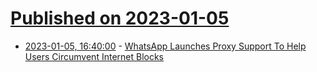 # [Published on 2023-01-05](index.md)

* [2023-01-05, 16:40:00](https://yro.slashdot.org/story/23/01/05/168248/whatsapp-launches-proxy-support-to-help-users-circumvent-internet-blocks?utm_source=rss1.0mainlinkanon&utm_medium=feed) - [WhatsApp Launches Proxy Support To Help Users Circumvent Internet Blocks](https://yro.slashdot.org/story/23/01/05/168248/whatsapp-launches-proxy-support-to-help-users-circumvent-internet-blocks?utm_source=rss1.0mainlinkanon&utm_medium=feed)
